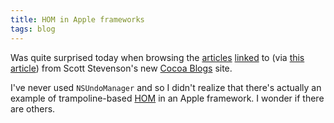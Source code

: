 ```yaml
---
title: HOM in Apple frameworks
tags: blog
---
```


Was quite surprised today when browsing the [articles](http://nifty-box.com/blog/2006/12/nsinvocation-cleans-code.html) [linked](http://toxicsoftware.com/blog/grab-that-invocation/) to (via [this article](http://nifty-box.com/blog/2006/12/worker-thread-nsinvocation-part-2.html)) from Scott Stevenson's new [Cocoa Blogs](http://cocoablogs.com/) site.

I've never used `NSUndoManager` and so I didn't realize that there's actually an example of trampoline-based [HOM](http://wincent.com/a/about/wincent/weblog/archives/hom/) in an Apple framework. I wonder if there are others.
